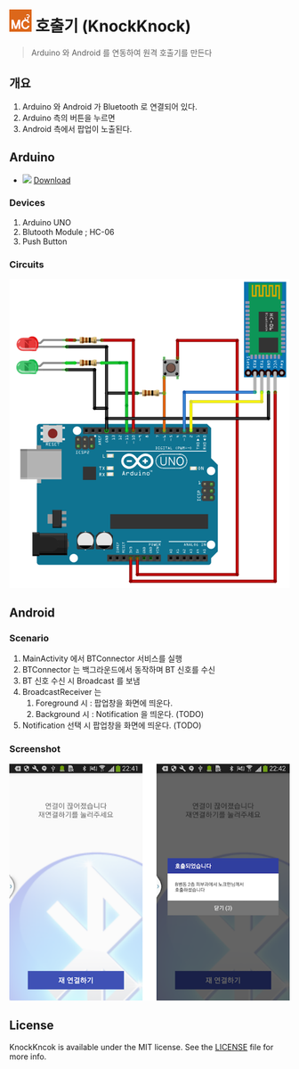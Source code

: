 # ![makecube](makecube.png) 호출기 (KnockKnock)
> Arduino 와 Android 를 연동하여 원격 호출기를 만든다

## 개요

1. Arduino 와 Android 가 Bluetooth 로 연결되어 있다.
2. Arduino 측의 버튼을 누르면
3. Android 측에서 팝업이 노출된다.

## Arduino

* ![](http://coverville.com/wp-content/uploads/2016/05/sm_subscribe_gooPlay.png) [Download](https://play.google.com/store/apps/details?id=in.makecube.knocker.knockkncok)

### Devices

1. Arduino UNO
2. Blutooth Module ; HC-06
3. Push Button

### Circuits

![Circuits](knocker_circuit.png)

## Android

### Scenario

1. MainActivity 에서 BTConnector 서비스를 실행
2. BTConnector 는 백그라운드에서 동작하며 BT 신호를 수신
3. BT 신호 수신 시 Broadcast 를 보냄
4. BroadcastReceiver 는 
    1. Foreground 시 : 팝업창을 화면에 띄운다.
    2. Background 시 : Notification 을 띄운다. (TODO)
5. Notification 선택 시 팝업창을 화면에 띄운다. (TODO)

### Screenshot

![Screenshot](screenshot.png)

## License

KnockKncok is available under the MIT license. See the [LICENSE](LICENSE) file for more info.
